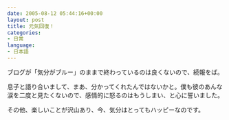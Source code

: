 ```yaml
---
date: 2005-08-12 05:44:16+00:00
layout: post
title: 元気回復！
categories:
- 日常
language:
- 日本語
---
```


ブログが「気分がブルー」のままで終わっているのは良くないので、続報をば。

息子と語り合いまして、まあ、分かってくれたんではないかと。僕も彼のあんな涙を二度と見たくないので、感情的に怒るのはもうしまい、と心に誓いました。

その他、楽しいことが沢山あり、今、気分はとってもハッピーなのです。
